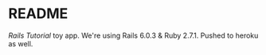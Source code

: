 # README

*Rails Tutorial* toy app. 
We're using Rails 6.0.3 & Ruby 2.7.1. Pushed to heroku as well.
